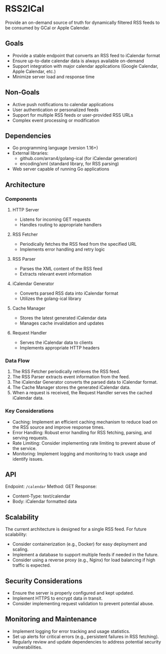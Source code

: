 # RSS2ICal

Provide an on-demand source of truth for dynamically filtered RSS feeds to be consumed by GCal or Apple Calendar.

## Goals
- Provide a stable endpoint that converts an RSS feed to iCalendar format
- Ensure up-to-date calendar data is always available on-demand
- Support integration with major calendar applications (Google Calendar, Apple Calendar, etc.)
- Minimize server load and response time

## Non-Goals
- Active push notifications to calendar applications
- User authentication or personalized feeds
- Support for multiple RSS feeds or user-provided RSS URLs
- Complex event processing or modification

## Dependencies
- Go programming language (version 1.16+)
- External libraries:
  - github.com/arran4/golang-ical (for iCalendar generation)
  - encoding/xml (standard library, for RSS parsing)
- Web server capable of running Go applications

## Architecture

### Components

1. HTTP Server
   - Listens for incoming GET requests
   - Handles routing to appropriate handlers

2. RSS Fetcher
   - Periodically fetches the RSS feed from the specified URL
   - Implements error handling and retry logic

3. RSS Parser
   - Parses the XML content of the RSS feed
   - Extracts relevant event information

4. iCalendar Generator
   - Converts parsed RSS data into iCalendar format
   - Utilizes the golang-ical library

5. Cache Manager
   - Stores the latest generated iCalendar data
   - Manages cache invalidation and updates

6. Request Handler
   - Serves the iCalendar data to clients
   - Implements appropriate HTTP headers

### Data Flow

1. The RSS Fetcher periodically retrieves the RSS feed.
2. The RSS Parser extracts event information from the feed.
3. The iCalendar Generator converts the parsed data to iCalendar format.
4. The Cache Manager stores the generated iCalendar data.
5. When a request is received, the Request Handler serves the cached iCalendar data.

### Key Considerations

- Caching: Implement an efficient caching mechanism to reduce load on the RSS source and improve response times.
- Error Handling: Robust error handling for RSS fetching, parsing, and serving requests.
- Rate Limiting: Consider implementing rate limiting to prevent abuse of the service.
- Monitoring: Implement logging and monitoring to track usage and identify issues.

## API

Endpoint: `/calendar`
Method: GET
Response: 
- Content-Type: text/calendar
- Body: iCalendar formatted data

## Scalability

The current architecture is designed for a single RSS feed. For future scalability:
- Consider containerization (e.g., Docker) for easy deployment and scaling.
- Implement a database to support multiple feeds if needed in the future.
- Consider using a reverse proxy (e.g., Nginx) for load balancing if high traffic is expected.

## Security Considerations

- Ensure the server is properly configured and kept updated.
- Implement HTTPS to encrypt data in transit.
- Consider implementing request validation to prevent potential abuse.

## Monitoring and Maintenance

- Implement logging for error tracking and usage statistics.
- Set up alerts for critical errors (e.g., persistent failures in RSS fetching).
- Regularly review and update dependencies to address potential security vulnerabilities.
